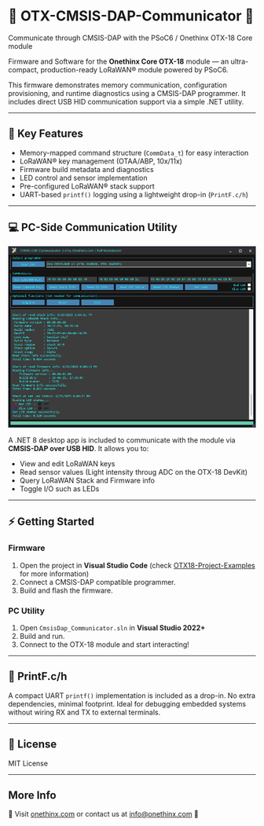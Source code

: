 # 📡 OTX-CMSIS-DAP-Communicator 📡
Communicate through CMSIS-DAP with the PSoC6 / Onethinx OTX-18 Core module 

Firmware and Software for the **Onethinx Core OTX-18** module — an ultra-compact, production-ready LoRaWAN® module powered by PSoC6.

This firmware demonstrates memory communication, configuration provisioning, and runtime diagnostics using a CMSIS-DAP programmer. It includes direct USB HID communication support via a simple .NET utility.

---

## 🔧 Key Features

- Memory-mapped command structure (`CommData_t`) for easy interaction
- LoRaWAN® key management (OTAA/ABP, 10x/11x)
- Firmware build metadata and diagnostics
- LED control and sensor implementation
- Pre-configured LoRaWAN® stack support
- UART-based `printf()` logging using a lightweight drop-in (`PrintF.c/h`)
  
---

## 💻 PC-Side Communication Utility

![CMSIS-DAP Communicator](https://github.com/onethinx/Readme_assets/blob/main/CMSIS-DAP-Communicator.png?raw=true)

A .NET 8 desktop app is included to communicate with the module via **CMSIS-DAP over USB HID**. It allows you to:

- View and edit LoRaWAN keys
- Read sensor values (Light intensity throug ADC on the OTX-18 DevKit)
- Query LoRaWAN Stack and Firmware info
- Toggle I/O such as LEDs

---

## ⚡ Getting Started

### Firmware

1. Open the project in **Visual Studio Code** (check [OTX18-Project-Examples](https://github.com/onethinx/OTX18-Project-Examples) for more information)
2. Connect a CMSIS-DAP compatible programmer.
3. Build and flash the firmware.

### PC Utility


1. Open `CmsisDap_Communicator.sln` in **Visual Studio 2022+**
2. Build and run.
3. Connect to the OTX-18 module and start interacting!

---

## 🧩 PrintF.c/h

A compact UART `printf()` implementation is included as a drop-in. No extra dependencies, minimal footprint. Ideal for debugging embedded systems without wiring RX and TX to external terminals.

---

## 📄 License

MIT License  

---

## More Info

🚀 Visit [onethinx.com](https://onethinx.com) or contact us at [info@onethinx.com](mailto:info@onethinx.com) 🚀
